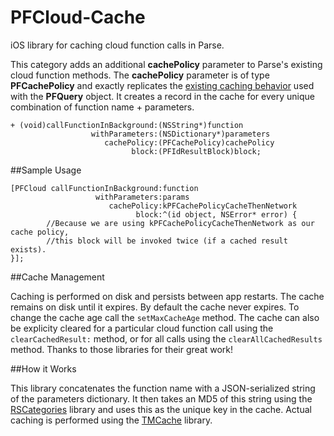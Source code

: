 PFCloud-Cache
=============

iOS library for caching cloud function calls in Parse.

This category adds an additional **cachePolicy** parameter to Parse's existing cloud function methods. The **cachePolicy** parameter is of type **PFCachePolicy** and exactly replicates the [existing caching behavior] used with the **PFQuery** object.  It creates a record in the cache for every unique combination of function name + parameters.

```
+ (void)callFunctionInBackground:(NSString*)function
                  withParameters:(NSDictionary*)parameters
                     cachePolicy:(PFCachePolicy)cachePolicy
                           block:(PFIdResultBlock)block;
```

##Sample Usage

```
[PFCloud callFunctionInBackground:function
                   withParameters:params
                      cachePolicy:kPFCachePolicyCacheThenNetwork
                            block:^(id object, NSError* error) {
		//Because we are using kPFCachePolicyCacheThenNetwork as our cache policy,
		//this block will be invoked twice (if a cached result exists). 
}];
```

##Cache Management

Caching is performed on disk and persists between app restarts. The cache remains on disk until it expires. By default the cache never expires. To change the cache age call the ```setMaxCacheAge``` method. The cache can also be explicity cleared for a particular cloud function call using the ```clearCachedResult:``` method, or for all calls using the ```clearAllCachedResults``` method. Thanks to those libraries for their great work!

##How it Works

This library concatenates the function name with a JSON-serialized string of the parameters dictionary. It then takes an MD5 of this string using the [RSCategories] library and uses this as the unique key in the cache. Actual caching is performed using the [TMCache] library.

[existing caching behavior]: https://parse.com/docs/ios_guide#queries-caching/iOS
[RSCategories]: https://github.com/reejosamuel/RSCategories
[TMCache]:https://github.com/tumblr/TMCache
